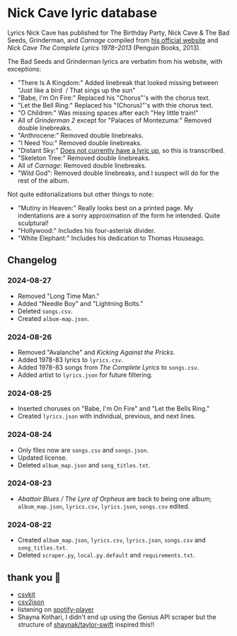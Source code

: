 # Nick Cave lyric database

Lyrics Nick Cave has published for The Birthday Party, Nick Cave & The Bad Seeds, Grinderman, and *Carnage* compiled from [his official website](https://www.nickcave.com/lyrics/) and *Nick Cave The Complete Lyrics 1978–2013* (Penguin Books, 2013).

The Bad Seeds and Grinderman lyrics are verbatim from his website, with exceptions:

- "There Is A Kingdom:" Added linebreak that looked missing between "Just like a bird  / That sings up the sun"
- "Babe, I'm On Fire:" Replaced his "Chorus"'s with the chorus text.
- "Let the Bell Ring:" Replaced his "(Chorus)"'s with thie chorus text.
- "O Children:" Was missing spaces after each "Hey little train!"
- All of *Grinderman 2* except for "Palaces of Montezuma:" Removed double linebreaks.
- "Anthrocene:" Removed double linebreaks.
- "I Need You:" Removed double linebreaks.
- "Distant Sky:" [Does not currently have a lyric up](https://www.nickcave.com/lyric/distant-sky/), so this is transcribed.
- "Skeleton Tree:" Removed double linebreaks.
- All of *Carnage*: Removed double linebreaks.
- "Wild God": Removed double linebreaks, and I suspect will do for the rest of the album.

Not quite editorializations but other things to note:

- "Mutiny in Heaven:" Really looks best on a printed page. My indentations are a sorry approximation of the form he intended. Quite sculptural!
- "Hollywood:" Includes his four-asterisk divider.
- "White Elephant:" Includes his dedication to Thomas Houseago.

## Changelog

### 2024-08-27
- Removed "Long Time Man."
- Added "Needle Boy" and "Lightning Bolts."
- Deleted `songs.csv`.
- Created `album-map.json`.

### 2024-08-26
- Removed "Avalanche" and *Kicking Against the Pricks*.
- Added 1978-83 lyrics to `lyrics.csv`.
- Added 1978-83 songs from *The Complete Lyrics* to `songs.csv`.
- Added artist to `lyrics.json` for future filtering.

### 2024-08-25
- Inserted choruses on "Babe, I'm On Fire" and "Let the Bells Ring."
- Created `lyrics.json` with individual, previous, and next lines.

### 2024-08-24
- Only files now are `songs.csv` and `songs.json`.
- Updated license.
- Deleted `album_map.json` and `song_titles.txt`.

### 2024-08-23
- *Abattoir Blues / The Lyre of Orpheus* are back to being one album;
    `album_map.json`, `lyrics.csv`, `lyrics.json`, `songs.csv` edited.

### 2024-08-22
- Created `album_map.json`, `lyrics.csv`, `lyrics.json`, `songs.csv` and `song_titles.txt`.
- Deleted `scraper.py`, `local.py.default` and `requirements.txt`.

## thank you 🫶

- [csvkit](https://github.com/wireservice/csvkit)
- [csv2json](https://github.com/julien-f/csv2json)
- listening on [spotify-player](https://github.com/aome510/spotify-player)
- Shayna Kothari, I didn't end up using the Genius API scraper but the structure of [shaynak/taylor-swift](https://github.com/shaynak/taylor-swift) inspired this!!

